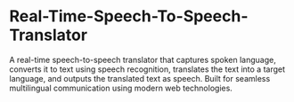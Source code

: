 # Real-Time-Speech-To-Speech-Translator
A real-time speech-to-speech translator that captures spoken language, converts it to text using speech recognition, translates the text into a target language, and outputs the translated text as speech. Built for seamless multilingual communication using modern web technologies.
